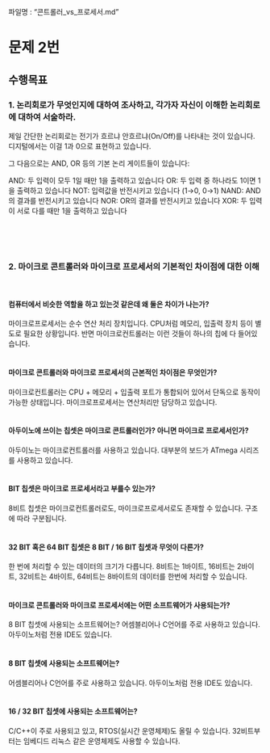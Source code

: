 파일명 : “콘트롤러_vs_프로세서.md” 


# 문제 2번

## 수행목표
### 1. 논리회로가 무엇인지에 대하여 조사하고, 각가자 자신이 이해한 논리회로에 대하여 서술하라.

제일 간단한 논리회로는 전기가 흐르냐 안흐르냐(On/Off)를 나타내는 것이 있습니다. 디지털에서는 이걸 1과 0으로 표현하고 있습니다.

그 다음으로는 AND, OR 등의 기본 논리 게이트들이 있습니다:

AND: 두 입력이 모두 1일 때만 1을 출력하고 있습니다
OR: 두 입력 중 하나라도 1이면 1을 출력하고 있습니다
NOT: 입력값을 반전시키고 있습니다 (1→0, 0→1)
NAND: AND의 결과를 반전시키고 있습니다
NOR: OR의 결과를 반전시키고 있습니다
XOR: 두 입력이 서로 다를 때만 1을 출력하고 있습니다

<br><br><br>
### 2. 마이크로 콘트롤러와 마이크로 프로세서의 기본적인 차이점에 대한 이해
<br>

#### 컴퓨터에서 비슷한 역할을 하고 있는것 같은데 왜 둘은 차이가 나는가?
마이크로프로세서는 순수 연산 처리 장치입니다. CPU처럼 메모리, 입출력 장치 등이 별도로 필요한 상황입니다. 반면 마이크로컨트롤러는 이런 것들이 하나의 칩에 다 들어있습니다.
<br><br>

#### 마이크로 콘트롤러와 마이크로 프로세서의 근본적인 차이점은 무엇인가?
마이크로컨트롤러는 CPU + 메모리 + 입출력 포트가 통합되어 있어서 단독으로 동작이 가능한 상태입니다. 마이크로프로세서는 연산처리만 담당하고 있습니다.
<br><br>

#### 아두이노에 쓰이는 칩셋은 마이크로 콘트롤러인가? 아니면 마이크로 프로세서인가?
아두이노는 마이크로컨트롤러를 사용하고 있습니다. 대부분의 보드가 ATmega 시리즈를 사용하고 있습니다.
<br><br>

####  BIT 칩셋은 마이크로 프로세서라고 부를수 있는가?
8비트 칩셋은 마이크로컨트롤러로도, 마이크로프로세서로도 존재할 수 있습니다. 구조에 따라 구분됩니다.
<br><br>

#### 32 BIT 혹은 64 BIT 칩셋은 8 BIT / 16 BIT 칩셋과 무엇이 다른가?
한 번에 처리할 수 있는 데이터의 크기가 다릅니다. 8비트는 1바이트, 16비트는 2바이트, 32비트는 4바이트, 64비트는 8바이트의 데이터를 한번에 처리할 수 있습니다.
<br><br>

#### 마이크로 콘트롤러와 마이크로 프로세서에는 어떤 소프트웨어가 사용되는가?
8 BIT 칩셋에 사용되는 소프트웨어는? 어셈블리어나 C언어를 주로 사용하고 있습니다. 아두이노처럼 전용 IDE도 있습니다.
<br><br>

#### 8 BIT 칩셋에 사용되는 소프트웨어는?
어셈블리어나 C언어를 주로 사용하고 있습니다. 아두이노처럼 전용 IDE도 있습니다.
<br><br>

#### 16 / 32 BIT 칩셋에 사용되는 소프트웨어는?
C/C++이 주로 사용되고 있고, RTOS(실시간 운영체제)도 올릴 수 있습니다. 32비트부터는 임베디드 리눅스 같은 운영체제도 사용할 수 있습니다.
<br><br>
